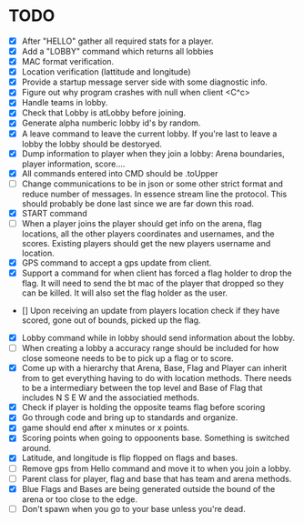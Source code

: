 TODO
====

- [X] After "HELLO" gather all required stats for a player. 
- [x] Add a "LOBBY" command which returns all lobbies
- [x] MAC format verification.
- [x] Location verification (lattitude and longitude)
- [x] Provide a startup message server side with some diagnostic info.
- [x] Figure out why program crashes with null when client <C^c>
- [x] Handle teams in lobby.
- [x] Check that Lobby is atLobby before joining. 
- [x] Generate alpha numberic lobby id's by random. 
- [x] A leave command to leave the current lobby. If you're last to leave a lobby the lobby should be destoryed. 
- [X] Dump information to player when they join a lobby: Arena boundaries, player information, score....
- [X] All commands entered into CMD should be .toUpper
- [ ] Change communications to be in json or some other strict format   and reduce number of messages. In essence stream line the protocol. This should probably be done last since we are far down this road. 
- [x] START command 
- [ ] When a player joins the player should get info on the arena, flag   locations, all the other players coordinates and usernames, and the scores. Existing players should get the new players username and location. 
- [x] GPS command to accept a gps update from client.
- [x] Support a command for when client has forced a flag holder to drop the flag. It will need to send the bt mac of the player that dropped so they can be killed. It will also set the flag holder as the user. 
- [\] Upon receiving an update from players location check if they have scored, gone out of bounds, picked up the flag. 
- [x] Lobby command while in lobby should send information about the lobby. 
- [ ] When creating a lobby a accuracy range should be included for how close someone needs to be to pick up a flag or to score. 
- [x] Come up with a hierarchy that Arena, Base, Flag and Player can inherit from to get everything having to do with location methods. There needs to be a intermediary between the top level and Base of Flag that includes N S E W and the associatied methods. 
- [x] Check if player is holding the opposite teams flag before scoring
- [x] Go through code and bring up to standards and organize. 
- [x] game should end after x minutes or x points.
- [x] Scoring points when going to oppoonents base. Something is
  switched around. 
- [x] Latitude, and longitude is flip flopped on flags and bases. 
- [ ] Remove gps from Hello command and move it to when you join a
  lobby.
- [ ] Parent class for player, flag and base that has team and arena
  methods.
- [x] Blue Flags and Bases are being generated outside the bound of the arena or too close to the edge.
- [ ] Don't spawn when you go to your base unless you're dead.
